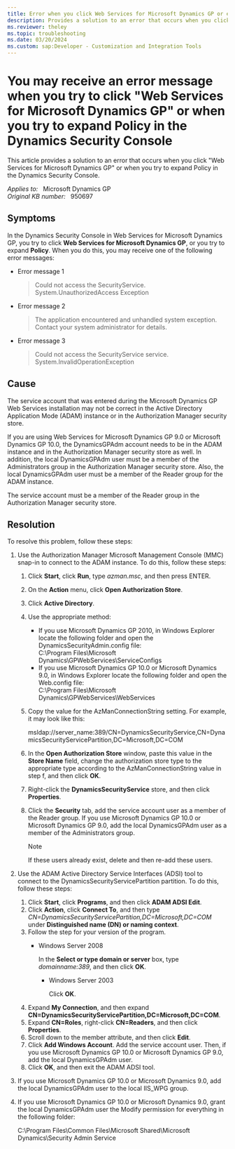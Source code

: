 ```yaml
---
title: Error when you click Web Services for Microsoft Dynamics GP or expand Policy in the Dynamics Security Console
description: Provides a solution to an error that occurs when you click "Web Services for Microsoft Dynamics GP" or when you try to expand Policy in the Dynamics Security Console.
ms.reviewer: theley
ms.topic: troubleshooting
ms.date: 03/20/2024
ms.custom: sap:Developer - Customization and Integration Tools
---
```

# You may receive an error message when you try to click "Web Services for Microsoft Dynamics GP" or when you try to expand Policy in the Dynamics Security Console

This article provides a solution to an error that occurs when you click "Web Services for Microsoft Dynamics GP" or when you try to expand Policy in the Dynamics Security Console.

_Applies to:_ &nbsp; Microsoft Dynamics GP  
_Original KB number:_ &nbsp; 950697

## Symptoms

In the Dynamics Security Console in Web Services for Microsoft Dynamics GP, you try to click **Web Services for Microsoft Dynamics GP**, or you try to expand **Policy**. When you do this, you may receive one of the following error messages:

- Error message 1

    > Could not access the SecurityService. System.UnauthorizedAccess Exception

- Error message 2

    > The application encountered and unhandled system exception. Contact your system administrator for details.

- Error message 3

    > Could not access the SecurityService service. System.InvalidOperationException

## Cause

The service account that was entered during the Microsoft Dynamics GP Web Services installation may not be correct in the Active Directory Application Mode (ADAM) instance or in the Authorization Manager security store.

If you are using Web Services for Microsoft Dynamics GP 9.0 or Microsoft Dynamics GP 10.0, the DynamicsGPAdm account needs to be in the ADAM instance and in the Authorization Manager security store as well. In addition, the local DynamicsGPAdm user must be a member of the Administrators group in the Authorization Manager security store. Also, the local DynamicsGPAdm user must be a member of the Reader group for the ADAM instance.

The service account must be a member of the Reader group in the Authorization Manager security store.

## Resolution

To resolve this problem, follow these steps:

1. Use the Authorization Manager Microsoft Management Console (MMC) snap-in to connect to the ADAM instance. To do this, follow these steps:
    1. Click **Start**, click **Run**, type *azman.msc*, and then press ENTER.
    2. On the **Action** menu, click **Open Authorization Store**.
    3. Click **Active Directory**.
    4. Use the appropriate method:
        - If you use Microsoft Dynamics GP 2010, in Windows Explorer locate the following folder and open the DynamicsSecurityAdmin.config file:  
            C:\\Program Files\\Microsoft Dynamics\\GPWebServices\\ServiceConfigs
        - If you use Microsoft Dynamics GP 10.0 or Microsoft Dynamics 9.0, in Windows Explorer locate the following folder and open the Web.config file:  
            C:\\Program Files\\Microsoft Dynamics\\GPWebServices\\WebServices

    5. Copy the value for the AzManConnectionString setting. For example, it may look like this:

        msldap://server_name:389/CN=DynamicsSecurityService,CN=DynamicsSecurityServicePartition,DC=Microsoft,DC=COM

    6. In the **Open Authorization Store** window, paste this value in the **Store Name** field, change the authorization store type to the appropriate type according to the AzManConnectionString value in step f, and then click **OK**.

    7. Right-click the **DynamicsSecurityService** store, and then click **Properties**.

    8. Click the **Security** tab, add the service account user as a member of the Reader group. If you use Microsoft Dynamics GP 10.0 or Microsoft Dynamics GP 9.0, add the local DynamicsGPAdm user as a member of the Administrators group.

        > [!NOTE]
        > If these users already exist, delete and then re-add these users.

2. Use the ADAM Active Directory Service Interfaces (ADSI) tool to connect to the DynamicsSecurityServicePartition partition. To do this, follow these steps:

    1. Click **Start**, click **Programs**, and then click **ADAM ADSI Edit**.
    2. Click **Action**, click **Connect To**, and then type *CN=DynamicsSecurityServicePartition,DC=Microsoft,DC=COM* under **Distinguished name (DN) or naming context**.
    3. Follow the step for your version of the program.
        - Windows Server 2008

            In the **Select or type domain or server** box, type *domainname:389*, and then click **OK**.
          - Windows Server 2003

            Click **OK**.
    4. Expand **My Connection**, and then expand **CN=DynamicsSecurityServicePartition,DC=Microsoft,DC=COM**.
    5. Expand **CN=Roles**, right-click **CN=Readers**, and then click **Properties**.
    6. Scroll down to the member attribute, and then click **Edit**.
    7. Click **Add Windows Account**. Add the service account user. Then, if you use Microsoft Dynamics GP 10.0 or Microsoft Dynamics GP 9.0, add the local DynamicsGPAdm user.
    8. Click **OK**, and then exit the ADAM ADSI tool.

3. If you use Microsoft Dynamics GP 10.0 or Microsoft Dynamics 9.0, add the local DynamicsGPAdm user to the local IIS_WPG group.

4. If you use Microsoft Dynamics GP 10.0 or Microsoft Dynamics 9.0, grant the local DynamicsGPAdm user the Modify permission for everything in the following folder:

    C:\\Program Files\\Common Files\\Microsoft Shared\\Microsoft Dynamics\\Security Admin Service
